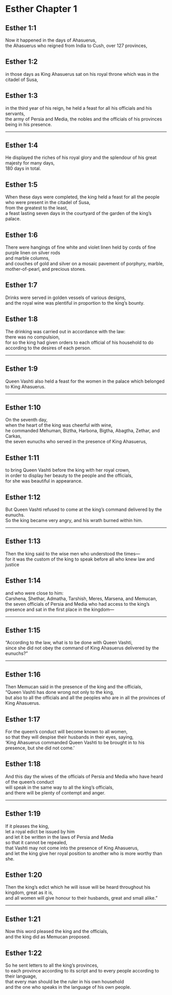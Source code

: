 # Esther Chapter 1

## Esther 1:1

Now it happened in the days of Ahasuerus,  
the Ahasuerus who reigned from India to Cush, over 127 provinces,

## Esther 1:2

in those days as King Ahasuerus sat on his royal throne which was in the citadel of Susa,

## Esther 1:3

in the third year of his reign, he held a feast for all his officials and his servants,  
the army of Persia and Media, the nobles and the officials of his provinces being in his presence.

---

## Esther 1:4

He displayed the riches of his royal glory and the splendour of his great majesty for many days,  
180 days in total.

## Esther 1:5

When these days were completed, the king held a feast for all the people who were present in the citadel of Susa,  
from the greatest to the least,  
a feast lasting seven days in the courtyard of the garden of the king’s palace.

## Esther 1:6

There were hangings of fine white and violet linen held by cords of fine purple linen on silver rods  
and marble columns,  
and couches of gold and silver on a mosaic pavement of porphyry, marble, mother-of-pearl, and precious stones.

## Esther 1:7

Drinks were served in golden vessels of various designs,  
and the royal wine was plentiful in proportion to the king’s bounty.

## Esther 1:8

The drinking was carried out in accordance with the law:  
there was no compulsion,  
for so the king had given orders to each official of his household to do according to the desires of each person.

---

## Esther 1:9

Queen Vashti also held a feast for the women in the palace which belonged to King Ahasuerus.

---

## Esther 1:10

On the seventh day,  
when the heart of the king was cheerful with wine,  
he commanded Mehuman, Biztha, Harbona, Bigtha, Abagtha, Zethar, and Carkas,  
the seven eunuchs who served in the presence of King Ahasuerus,

## Esther 1:11

to bring Queen Vashti before the king with her royal crown,  
in order to display her beauty to the people and the officials,  
for she was beautiful in appearance.

## Esther 1:12

But Queen Vashti refused to come at the king’s command delivered by the eunuchs.  
So the king became very angry, and his wrath burned within him.

---

## Esther 1:13

Then the king said to the wise men who understood the times—  
for it was the custom of the king to speak before all who knew law and justice

## Esther 1:14

and who were close to him:  
Carshena, Shethar, Admatha, Tarshish, Meres, Marsena, and Memucan,  
the seven officials of Persia and Media who had access to the king’s presence and sat in the first place in the kingdom—

---

## Esther 1:15

“According to the law, what is to be done with Queen Vashti,  
since she did not obey the command of King Ahasuerus delivered by the eunuchs?”

---

## Esther 1:16

Then Memucan said in the presence of the king and the officials,  
“Queen Vashti has done wrong not only to the king,  
but also to all the officials and all the peoples who are in all the provinces of King Ahasuerus.

## Esther 1:17

For the queen’s conduct will become known to all women,  
so that they will despise their husbands in their eyes, saying,  
‘King Ahasuerus commanded Queen Vashti to be brought in to his presence, but she did not come.’

## Esther 1:18

And this day the wives of the officials of Persia and Media who have heard of the queen’s conduct  
will speak in the same way to all the king’s officials,  
and there will be plenty of contempt and anger.

---

## Esther 1:19

If it pleases the king,  
let a royal edict be issued by him  
and let it be written in the laws of Persia and Media  
so that it cannot be repealed,  
that Vashti may not come into the presence of King Ahasuerus,  
and let the king give her royal position to another who is more worthy than she.

## Esther 1:20

Then the king’s edict which he will issue will be heard throughout his kingdom, great as it is,  
and all women will give honour to their husbands, great and small alike.”

---

## Esther 1:21

Now this word pleased the king and the officials,  
and the king did as Memucan proposed.

## Esther 1:22

So he sent letters to all the king’s provinces,  
to each province according to its script and to every people according to their language,  
that every man should be the ruler in his own household  
and the one who speaks in the language of his own people.
